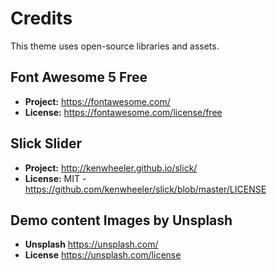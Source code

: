# Credits

This theme uses open-source libraries and assets.

## Font Awesome 5 Free

- **Project:** https://fontawesome.com/
- **License:** https://fontawesome.com/license/free

## Slick Slider

- **Project:** http://kenwheeler.github.io/slick/
- **License:** MIT - https://github.com/kenwheeler/slick/blob/master/LICENSE

## Demo content Images by Unsplash

- **Unsplash** https://unsplash.com/
- **License** https://unsplash.com/license
